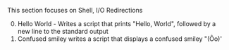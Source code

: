 This section focuses on Shell, I/O Redirections

0. Hello World - Writes a script that prints "Hello, World", followed by a new line to the standard output
1. Confused smiley writes a script that displays a confused smiley "(Ôo)'
